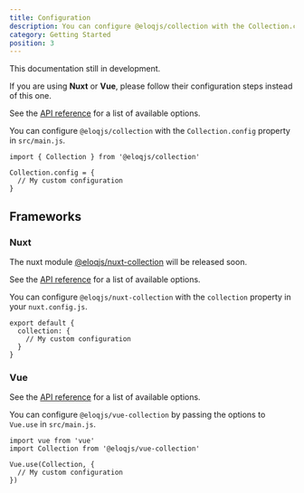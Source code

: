 ```yaml
---
title: Configuration
description: You can configure @eloqjs/collection with the Collection.config property in src/main.js.
category: Getting Started
position: 3
---
```


<alert type="warning">This documentation still in development.</alert>

<alert type="info">If you are using **Nuxt** or **Vue**, please follow their configuration steps instead of this one.</alert>

See the [API reference](/api/options) for a list of available options.

You can configure `@eloqjs/collection` with the `Collection.config` property in `src/main.js`.

```js{}[src/main.js]
import { Collection } from '@eloqjs/collection'

Collection.config = {
  // My custom configuration
}
```

## Frameworks

### Nuxt

<alert type="warning">The nuxt module [@eloqjs/nuxt-collection](https://github.com/eloqjs/nuxt-collection) will be released soon.</alert>

See the [API reference](/api/options) for a list of available options.

You can configure `@eloqjs/nuxt-collection` with the `collection` property in your `nuxt.config.js`.

```js{}[nuxt.config.js]
export default {
  collection: {
    // My custom configuration
  }
}
```

### Vue

See the [API reference](/api/options) for a list of available options.

You can configure `@eloqjs/vue-collection` by passing the options to `Vue.use` in `src/main.js`.

```js{}[src/main.js]
import vue from 'vue'
import Collection from '@eloqjs/vue-collection'

Vue.use(Collection, {
  // My custom configuration
})
```
